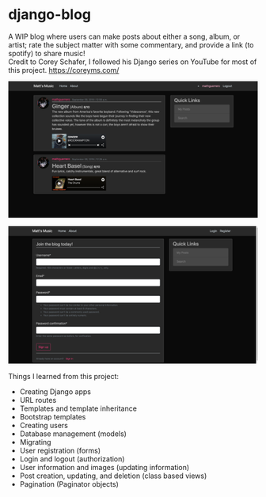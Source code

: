 # django-blog

A WIP blog where users can make posts about either a song, album, or artist; rate the subject matter with some commentary, and provide a link (to spotify) to share music! <br>
Credit to Corey Schafer, I followed his Django series on YouTube for most of this project.
https://coreyms.com/ <br>

![Homepage WIP:](./home-wip.png)

![Registration page:](./register.png)

Things I learned from this project:
- Creating Django apps
- URL routes
- Templates and template inheritance
- Bootstrap templates
- Creating users
- Database management (models)
- Migrating
- User registration (forms)
- Login and logout (authorization)
- User information and images (updating information)
- Post creation, updating, and deletion (class based views)
- Pagination (Paginator objects)

